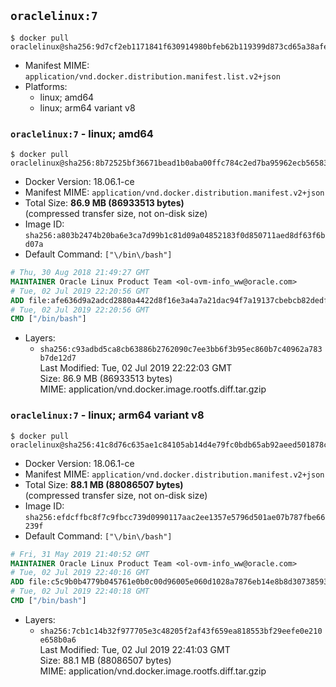 ## `oraclelinux:7`

```console
$ docker pull oraclelinux@sha256:9d7cf2eb1171841f630914980bfeb62b119399d873cd65a38afec1ab82ced14a
```

-	Manifest MIME: `application/vnd.docker.distribution.manifest.list.v2+json`
-	Platforms:
	-	linux; amd64
	-	linux; arm64 variant v8

### `oraclelinux:7` - linux; amd64

```console
$ docker pull oraclelinux@sha256:8b72525bf36671bead1b0aba00ffc784c2ed7ba95962ecb565830cb22dd1a087
```

-	Docker Version: 18.06.1-ce
-	Manifest MIME: `application/vnd.docker.distribution.manifest.v2+json`
-	Total Size: **86.9 MB (86933513 bytes)**  
	(compressed transfer size, not on-disk size)
-	Image ID: `sha256:a803b2474b20ba6e3ca7d99b1c81d09a04852183f0d850711aed8df63f6bd07a`
-	Default Command: `["\/bin\/bash"]`

```dockerfile
# Thu, 30 Aug 2018 21:49:27 GMT
MAINTAINER Oracle Linux Product Team <ol-ovm-info_ww@oracle.com>
# Tue, 02 Jul 2019 22:20:56 GMT
ADD file:afe636d9a2adcd2880a4422d8f16e3a4a7a21dac94f7a19137cbebcb82dedf94 in / 
# Tue, 02 Jul 2019 22:20:56 GMT
CMD ["/bin/bash"]
```

-	Layers:
	-	`sha256:c93adbd5ca8cb63886b2762090c7ee3bb6f3b95ec860b7c40962a783b7de12d7`  
		Last Modified: Tue, 02 Jul 2019 22:22:03 GMT  
		Size: 86.9 MB (86933513 bytes)  
		MIME: application/vnd.docker.image.rootfs.diff.tar.gzip

### `oraclelinux:7` - linux; arm64 variant v8

```console
$ docker pull oraclelinux@sha256:41c8d76c635ae1c84105ab14d4e79fc0bdb65ab92aeed501878c5f204259302f
```

-	Docker Version: 18.06.1-ce
-	Manifest MIME: `application/vnd.docker.distribution.manifest.v2+json`
-	Total Size: **88.1 MB (88086507 bytes)**  
	(compressed transfer size, not on-disk size)
-	Image ID: `sha256:efdcffbc8f7c9fbcc739d0990117aac2ee1357e5796d501ae07b787fbe66239f`
-	Default Command: `["\/bin\/bash"]`

```dockerfile
# Fri, 31 May 2019 21:40:52 GMT
MAINTAINER Oracle Linux Product Team <ol-ovm-info_ww@oracle.com>
# Tue, 02 Jul 2019 22:40:16 GMT
ADD file:c5c9b0b4779b045761e0b0c00d96005e060d1028a7876eb14e8b8d3073859366 in / 
# Tue, 02 Jul 2019 22:40:18 GMT
CMD ["/bin/bash"]
```

-	Layers:
	-	`sha256:7cb1c14b32f977705e3c48205f2af43f659ea818553bf29eefe0e210e658b0a6`  
		Last Modified: Tue, 02 Jul 2019 22:41:03 GMT  
		Size: 88.1 MB (88086507 bytes)  
		MIME: application/vnd.docker.image.rootfs.diff.tar.gzip
